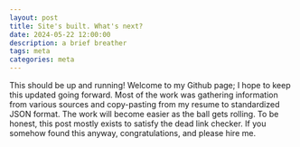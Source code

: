 ```yaml
---
layout: post
title: Site's built. What's next?
date: 2024-05-22 12:00:00
description: a brief breather
tags: meta
categories: meta
---
```


This should be up and running! Welcome to my Github page; I hope to keep this updated going forward. Most of the work was gathering information from various sources and copy-pasting from my resume to standardized JSON format. The work will become easier as the ball gets rolling. To be honest, this post mostly exists to satisfy the dead link checker. If you somehow found this anyway, congratulations, and please hire me.